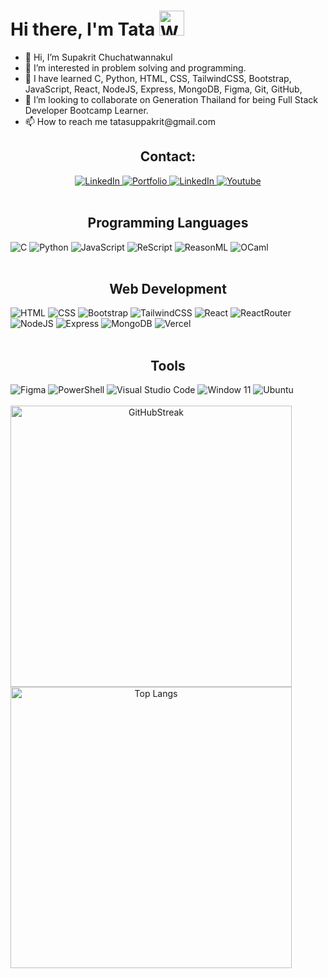 <div>
  <h1>Hi there, I'm Tata <span><img style="height: 40px; width: 40px;" src="https://raw.githubusercontent.com/blackcater/blackcater/main/images/Hi.gif" alt="Wave"/></span></h1>  
  <ul>
    <li> 👋 Hi, I’m Supakrit Chuchatwannakul </li>
    <li> 👀 I’m interested in problem solving and programming. </li>
    <li> 🌱 I have learned C, Python, HTML, CSS, TailwindCSS, Bootstrap, JavaScript, React, NodeJS, Express, MongoDB, Figma, Git, GitHub,  </li>
    <li> 💞️ I’m looking to collaborate on Generation Thailand for being Full Stack Developer Bootcamp Learner. </li>
    <li> 📫 How to reach me tatasuppakrit@gmail.com </li>
  </ul>
</div>

<div id="badges" align="center">
  <h2>Contact:</h2>
  <a href="mailto:tatasuppakrit@gmail.com">
    <img src="https://img.shields.io/badge/Gmail-D14836?style=for-the-badge&logo=gmail&logoColor=white" alt="LinkedIn"/>
  </a>
  <a href="https://portfoliosupakrit.surge.sh/">
    <img src="https://img.shields.io/badge/Portfolio-000000?style=for-the-badge&logo=About.me&logoColor=white" alt="Portfolio"/>
  </a>
  <a href="https://www.linkedin.com/in/supakrit-chuchatwannakul/">
    <img src="https://img.shields.io/badge/LinkedIn-0077B5?style=for-the-badge&logo=linkedin&logoColor=white" alt="LinkedIn"/>
  </a>
  <a href="https://www.youtube.com/channel/UCEAM6zV5o1IaSaY3voEnHuQ">
    <img src="https://img.shields.io/badge/YouTube-FF0000?style=for-the-badge&logo=youtube&logoColor=white" alt="Youtube"/>
  </a>
</div>
<br/>

<div align="center">
  <h2>Programming Languages</h2>
</div>
<div>
  <img src="https://img.shields.io/badge/C-00599C?style=for-the-badge&logo=c&logoColor=white" alt="C"/>
  <img src="https://img.shields.io/badge/Python-14354C?style=for-the-badge&logo=python&logoColor=white" alt="Python"/>
  <img src="https://img.shields.io/badge/JavaScript-F7DF1E?style=for-the-badge&logo=javascript&logoColor=black" alt="JavaScript"/>
  <img src="https://img.shields.io/badge/ReScript-FFF?style=for-the-badge&logo=rescript" alt="ReScript"/>
  <img src="https://img.shields.io/badge/ReasonML-FFF?style=for-the-badge&logo=reason" alt="ReasonML"/>
  <img src="https://img.shields.io/badge/OCaml-FFF?style=for-the-badge&logo=OCaml" alt="OCaml"/>
</div>
<br/>

<div align="center">
  <h2>Web Development</h2>
</div>
<div>
  <img src="https://img.shields.io/badge/HTML5-E34F26?style=for-the-badge&logo=html5&logoColor=white" alt="HTML"/>
  <img src="https://img.shields.io/badge/CSS3-1572B6?style=for-the-badge&logo=css3&logoColor=white" alt="CSS"/>
  <img src="https://img.shields.io/badge/Bootstrap-563D7C?style=for-the-badge&logo=bootstrap&logoColor=white" alt="Bootstrap"/>
  <img src="https://img.shields.io/badge/Tailwind_CSS-38B2AC?style=for-the-badge&logo=tailwind-css&logoColor=white" alt="TailwindCSS"/>
  <img src="https://img.shields.io/badge/React-000?style=for-the-badge&logo=react&logoColor=61DAFB" alt="React"/>
  <img src="https://img.shields.io/badge/React_Router-CA4245?style=for-the-badge&logo=react-router&logoColor=white" alt="ReactRouter"/>
  <img src="https://img.shields.io/badge/Node.js-43853D?style=for-the-badge&logo=node.js&logoColor=white" alt="NodeJS"/>
  <img src="https://img.shields.io/badge/Express.js-404D59?style=for-the-badge" alt="Express"/>
  <img src="https://img.shields.io/badge/MongoDB-4EA94B?style=for-the-badge&logo=mongodb&logoColor=white" alt="MongoDB"/>
  <img src="https://img.shields.io/badge/Vercel-000000?style=for-the-badge&logo=vercel&logoColor=white" alt="Vercel"/>
</div>
<br/>

<div align="center">
  <h2>Tools</h2>
</div>
<div>
  <img src="https://img.shields.io/badge/Figma-F24E1E?style=for-the-badge&logo=figma&logoColor=white" alt="Figma"/>
  <img src="https://img.shields.io/badge/PowerShell-%235391FE.svg?style=for-the-badge&logo=powershell&logoColor=white" alt="PowerShell"/>
  <img src="https://img.shields.io/badge/Visual%20Studio%20Code-0078d7.svg?style=for-the-badge&logo=visual-studio-code&logoColor=white" alt="Visual Studio Code"/>
  <img src="https://img.shields.io/badge/Windows%2011-%230079d5.svg?style=for-the-badge&logo=Windows%2011&logoColor=white" alt="Window 11"/>
  <img src="https://img.shields.io/badge/Ubuntu-E95420?style=for-the-badge&logo=ubuntu&logoColor=white" alt="Ubuntu"/>
</div>
<br/>
  
<div align="center" style="display: flex; flex-direction: column;">
  <img style="width: 450px;" src="https://github-readme-stats.vercel.app/api?username=SupTarr&theme=blue&show_icons=true" alt="GitHubStreak"/>
  <img style="width: 450px;" src="https://github-readme-stats.vercel.app/api/top-langs/?username=SupTarr&langs_count=10&layout=compact&hide=jupyter%20notebook" alt="Top Langs"/>
</div>
